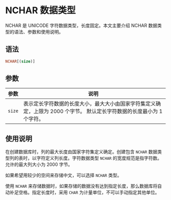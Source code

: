 NCHAR 数据类型 
===============================

NCHAR 是 UNICODE 字符数据类型，长度固定。本文主要介绍 NCHAR 数据类型的语法、参数和使用说明。

语法 
--------------

```sql
NCHAR[(size)]
```



参数 
--------------



|   参数   |                                        说明                                        |
|--------|----------------------------------------------------------------------------------|
| `size` | 表示定长字符数据的长度大小，最大大小由国家字符集定义确定，上限为 2000 个字节。 默认定长字符数据的长度最小为 1 个字符。 |



使用说明 
-------------------------

在创建数据库时，列的最大长度由国家字符集定义确定。创建包含 `NCHAR` 数据类型列的表时，以字符定义列长度。字符数据类型 `NCHAR` 的宽度规范是指字符数。允许的最大列大小为 2000 字节。

如果希望用较少的空间来存储中文，可以选择 `NCHAR` 类型。

使用 `NCHAR` 来存储数据时，如果存储的数据没有达到指定长度，那么数据库将自动补足空格。指定长度时，采用 `CHAR` 为计量单位，不可以手动指定其他单位。
